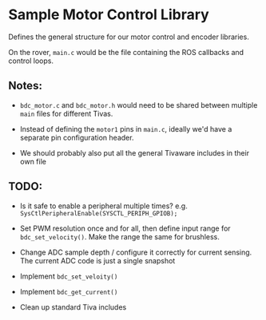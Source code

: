 # Sample Motor Control Library

Defines the general structure for our motor control and encoder libraries.

On the rover, `main.c` would be the file containing the ROS callbacks and control loops.

## Notes:

- `bdc_motor.c` and `bdc_motor.h` would need to be shared between multiple `main` files for different Tivas.

- Instead of defining the `motor1` pins in `main.c`, ideally we'd have a separate pin configuration header.

- We should probably also put all the general Tivaware includes in their own file

## TODO:

- Is it safe to enable a peripheral multiple times? e.g. `SysCtlPeripheralEnable(SYSCTL_PERIPH_GPIOB);`

- Set PWM resolution once and for all, then define input range for `bdc_set_velocity()`. Make the range the same for brushless.

- Change ADC sample depth / configure it correctly for current sensing. The current ADC code is just a single snapshot

- Implement `bdc_set_veloity()`

- Implement `bdc_get_current()`

- Clean up standard Tiva includes
